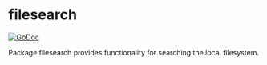 # filesearch

[![GoDoc][godoc-badge]][godoc]

[godoc-badge]: https://godoc.org/github.com/stephen-fox/gimel?status.svg
[godoc]: https://godoc.org/github.com/stephen-fox/filesearch

Package filesearch provides functionality for searching the local filesystem.
